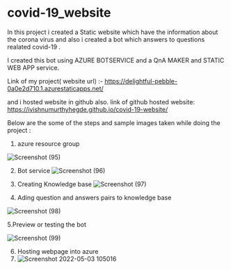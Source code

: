 # covid-19_website

In this project i created a Static website which have the information about the corona virus and also i created a bot which answers to questions realated covid-19 .

I created this bot using AZURE BOTSERVICE and a QnA MAKER and STATIC WEB APP service.

Link of my project( website url) :- https://delightful-pebble-0a0e2d710.1.azurestaticapps.net/
 
 and i hosted  website in github also.
 link of github hosted website: https://ivishnumurthyhegde.github.io/covid-19-website/

 Below are the some of the steps and sample images taken while doing the project :
 1. azure resource group
 
![Screenshot (95)](https://user-images.githubusercontent.com/94776260/161112587-6a695d02-91f6-48e5-b199-eca3f2fc3d1f.png)

2. Bot service
![Screenshot (96)](https://user-images.githubusercontent.com/94776260/161112590-90d5d3d3-1ac1-421b-8e3a-0f1f28f2adb4.png)

3. Creating Knowledge base
![Screenshot (97)](https://user-images.githubusercontent.com/94776260/161112595-b66fb4b1-c4d8-4aa1-8a8d-be2c79e1c1a2.png)

4. Ading question and answers pairs to knowledge base

![Screenshot (98)](https://user-images.githubusercontent.com/94776260/161112598-19f47672-9f19-4c65-92ac-8808fb7e527d.png)

5.Preview or testing the bot

![Screenshot (99)](https://user-images.githubusercontent.com/94776260/161112601-2b09cde0-c7cc-4d94-8144-7f9335a2faa9.png)


6. Hosting webpage into azure
7. ![Screenshot 2022-05-03 105016](https://user-images.githubusercontent.com/94776260/166408225-7f18be2c-b6fe-42a2-b61f-fc9a84f8b5b0.png)
